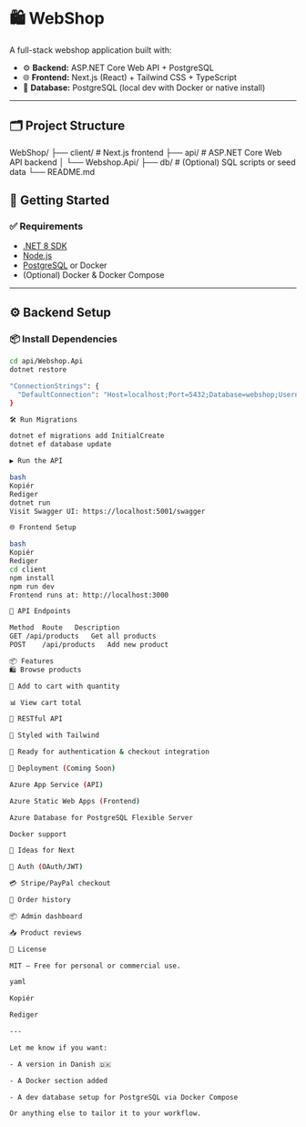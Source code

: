 # 🛍️ WebShop

A full-stack webshop application built with:

- ⚙️ **Backend:** ASP.NET Core Web API + PostgreSQL  
- 🌐 **Frontend:** Next.js (React) + Tailwind CSS + TypeScript  
- 🐘 **Database:** PostgreSQL (local dev with Docker or native install)

---

## 🗂️ Project Structure

WebShop/
├── client/ # Next.js frontend
├── api/ # ASP.NET Core Web API backend
│ └── Webshop.Api/
├── db/ # (Optional) SQL scripts or seed data
└── README.md

## 🚀 Getting Started

### ✅ Requirements

- [.NET 8 SDK](https://dotnet.microsoft.com/en-us/download)
- [Node.js](https://nodejs.org/)
- [PostgreSQL](https://www.postgresql.org/download/) or Docker
- (Optional) Docker & Docker Compose

---

## ⚙️ Backend Setup

### 📦 Install Dependencies

```bash
cd api/Webshop.Api
dotnet restore

"ConnectionStrings": {
  "DefaultConnection": "Host=localhost;Port=5432;Database=webshop;Username=postgres;Password=yourpassword"
}

🛠️ Run Migrations

dotnet ef migrations add InitialCreate
dotnet ef database update

▶️ Run the API

bash
Kopiér
Rediger
dotnet run
Visit Swagger UI: https://localhost:5001/swagger

🌐 Frontend Setup

bash
Kopiér
Rediger
cd client
npm install
npm run dev
Frontend runs at: http://localhost:3000

📡 API Endpoints

Method	Route	Description
GET	/api/products	Get all products
POST	/api/products	Add new product

📦 Features
🛍️ Browse products

🧺 Add to cart with quantity

📊 View cart total

📡 RESTful API

🎨 Styled with Tailwind

🔐 Ready for authentication & checkout integration

🚀 Deployment (Coming Soon)

Azure App Service (API)

Azure Static Web Apps (Frontend)

Azure Database for PostgreSQL Flexible Server

Docker support

🧠 Ideas for Next

🔐 Auth (OAuth/JWT)

💳 Stripe/PayPal checkout

🧾 Order history

📦 Admin dashboard

📥 Product reviews

📄 License

MIT — Free for personal or commercial use.

yaml

Kopiér

Rediger

---

Let me know if you want:

- A version in Danish 🇩🇰  

- A Docker section added  

- A dev database setup for PostgreSQL via Docker Compose

Or anything else to tailor it to your workflow.